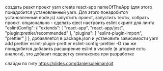 создать реакт проект
yarn create react-app nameOfTheApp
(для этого понадобится установленный yarn. Для этого понадобится установленный node.js)
запустить проект, запустить тесты, собрать проект.
опционально - сделать eject
настроить eslint
скрипт для линта
"eslintConfig": {
"extends": [
"react-app",
"react-app/jest",
"plugin:prettier/recommended"
],
"plugins": [
"eslint-plugin-import",
"prettier"
]
},
добавляется в package.json
и установить зависимости yarn add prettier eslint-plugin-prettier eslint-config-prettier -D
так же понадобится добавить расширение eslint в vscode (в шторме есть аналоги), это добавит подсветку синтаксиса при разработке

слайды по гиту https://slides.com/danielsuleiman/git
